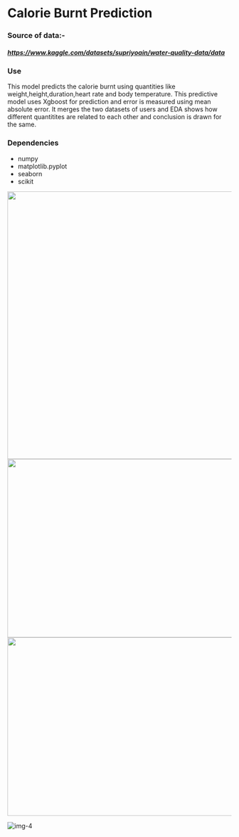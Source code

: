# Calorie Burnt Prediction

### Source of data:- 

##### https://www.kaggle.com/datasets/supriyoain/water-quality-data/data

### Use
This model predicts the calorie burnt using quantities like weight,height,duration,heart rate and body temperature. This predictive model uses Xgboost for prediction and error is measured using mean absolute error. It merges the two datasets of users and EDA shows how different quantitites are related to each other and conclusion is drawn for the same.

### Dependencies
- numpy
- matplotlib.pyplot
- seaborn
- scikit








<img src="https://github.com/Kushal997-das/Project-Guidance/assets/106761122/a90af005-97f0-45ef-a834-0e82113a9377"  width="600" height="600">







<img src="https://github.com/Kushal997-das/Project-Guidance/assets/106761122/bb059084-f2e4-414f-8f4e-66aa3a1bbc87"  width="600" height="400">








<img src="https://github.com/Kushal997-das/Project-Guidance/assets/106761122/0d4f9082-77a9-43ec-91e9-3d6413b94814"  width="600" height="400">






![img-4](https://github.com/Kushal997-das/Project-Guidance/assets/106761122/0617bfc6-48d1-4376-b7a5-171df2dae283)


